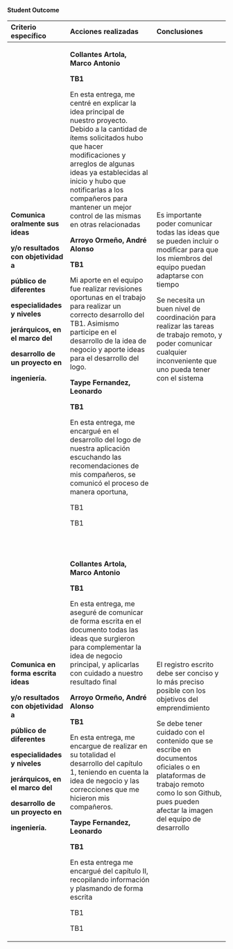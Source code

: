 **Student Outcome**

|**Criterio específico**|**Acciones realizadas**|**Conclusiones**|
| :- | :- | :- |
|<p>**Comunica oralmente sus ideas** </p><p>**y/o resultados con objetividad a**</p><p>**público de diferentes**</p><p>**especialidades y niveles**</p><p>**jerárquicos, en el marco del** </p><p>**desarrollo de un proyecto en**</p><p>**ingeniería.**</p>|<p>**Collantes Artola, Marco Antonio**</p><p>**TB1**</p><p>En esta entrega, me centré en explicar la idea principal de nuestro proyecto. Debido a la cantidad de ítems solicitados hubo que hacer modificaciones y arreglos de algunas ideas ya establecidas al inicio y hubo que notificarlas a los compañeros para mantener un mejor control de las mismas en otras relacionadas</p><p></p><p>**Arroyo Ormeño, André Alonso**</p><p>**TB1**</p><p>Mi aporte en el equipo fue realizar revisiones oportunas en el trabajo para realizar un correcto desarrollo del TB1. Asimismo participe en el desarrollo de la idea de negocio y aporte ideas para el desarrollo del logo.</p><p></p><p>**Taype Fernandez, Leonardo**</p><p>**TB1**</p><p>En esta entrega, me encargué en el desarrollo del logo de nuestra aplicación escuchando las recomendaciones de mis compañeros, se comunicó el proceso de manera oportuna,</p><p></p><p>TB1</p><p></p><p>TB1</p><p> </p>|<p>Es importante poder comunicar todas las ideas que se pueden incluir o modificar para que los miembros del equipo puedan adaptarse con tiempo</p><p>Se necesita un buen nivel de coordinación para realizar las tareas de trabajo remoto, y poder comunicar cualquier inconveniente que uno pueda tener con el sistema</p>|
|<p>**Comunica en forma escrita ideas**</p><p>**y/o resultados con objetividad a**</p><p>**público de diferentes**</p><p>**especialidades y niveles**</p><p>**jerárquicos, en el marco del**</p><p>**desarrollo de un proyecto en**</p><p>**ingeniería.**</p>|<p>**Collantes Artola, Marco Antonio**</p><p>**TB1**</p><p>En esta entrega, me aseguré de comunicar de forma escrita en el documento todas las ideas que surgieron para complementar la idea de negocio principal, y aplicarlas con cuidado a nuestro resultado final</p><p></p><p>**Arroyo Ormeño, André Alonso**</p><p>**TB1**</p><p>En esta entrega, me encargue de realizar en su totalidad el desarrollo del capítulo 1, teniendo en cuenta la idea de negocio y las correcciones que me hicieron mis compañeros.</p><p></p><p>**Taype Fernandez, Leonardo**</p><p>**TB1**</p><p>En esta entrega me encargué del capítulo II, recopilando información y plasmando de forma escrita</p><p></p><p>TB1</p><p></p><p>TB1</p><p></p>|<p>El registro escrito debe ser conciso y lo más preciso posible con los objetivos del emprendimiento</p><p>Se debe tener cuidado con el contenido que se escribe en documentos oficiales o en plataformas de trabajo remoto como lo son Github, pues pueden afectar la imagen del equipo de desarrollo</p>|

